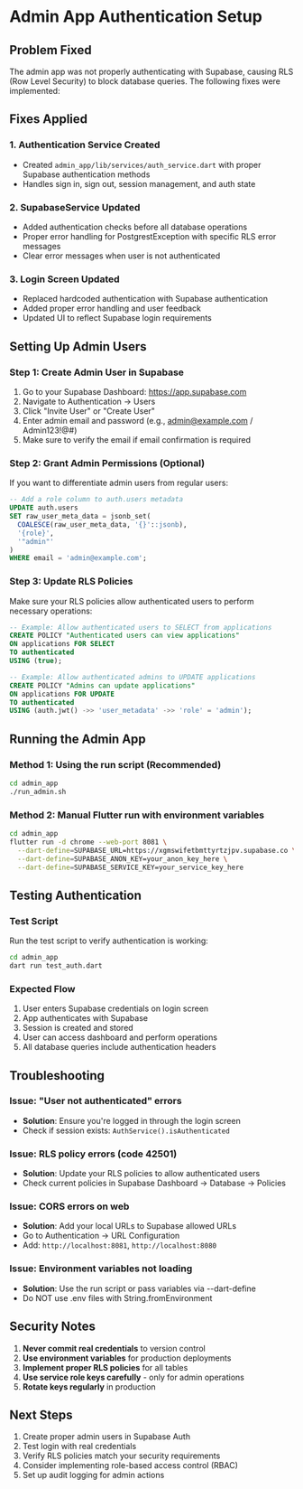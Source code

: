 # Admin App Authentication Setup

## Problem Fixed
The admin app was not properly authenticating with Supabase, causing RLS (Row Level Security) to block database queries. The following fixes were implemented:

## Fixes Applied

### 1. Authentication Service Created
- Created `admin_app/lib/services/auth_service.dart` with proper Supabase authentication methods
- Handles sign in, sign out, session management, and auth state

### 2. SupabaseService Updated
- Added authentication checks before all database operations
- Proper error handling for PostgrestException with specific RLS error messages
- Clear error messages when user is not authenticated

### 3. Login Screen Updated
- Replaced hardcoded authentication with Supabase authentication
- Added proper error handling and user feedback
- Updated UI to reflect Supabase login requirements

## Setting Up Admin Users

### Step 1: Create Admin User in Supabase
1. Go to your Supabase Dashboard: https://app.supabase.com
2. Navigate to Authentication → Users
3. Click "Invite User" or "Create User"
4. Enter admin email and password (e.g., admin@example.com / Admin123!@#)
5. Make sure to verify the email if email confirmation is required

### Step 2: Grant Admin Permissions (Optional)
If you want to differentiate admin users from regular users:

```sql
-- Add a role column to auth.users metadata
UPDATE auth.users 
SET raw_user_meta_data = jsonb_set(
  COALESCE(raw_user_meta_data, '{}'::jsonb),
  '{role}',
  '"admin"'
)
WHERE email = 'admin@example.com';
```

### Step 3: Update RLS Policies
Make sure your RLS policies allow authenticated users to perform necessary operations:

```sql
-- Example: Allow authenticated users to SELECT from applications
CREATE POLICY "Authenticated users can view applications" 
ON applications FOR SELECT 
TO authenticated 
USING (true);

-- Example: Allow authenticated admins to UPDATE applications
CREATE POLICY "Admins can update applications" 
ON applications FOR UPDATE 
TO authenticated 
USING (auth.jwt() ->> 'user_metadata' ->> 'role' = 'admin');
```

## Running the Admin App

### Method 1: Using the run script (Recommended)
```bash
cd admin_app
./run_admin.sh
```

### Method 2: Manual Flutter run with environment variables
```bash
cd admin_app
flutter run -d chrome --web-port 8081 \
  --dart-define=SUPABASE_URL=https://xgmswifetbmttyrtzjpv.supabase.co \
  --dart-define=SUPABASE_ANON_KEY=your_anon_key_here \
  --dart-define=SUPABASE_SERVICE_KEY=your_service_key_here
```

## Testing Authentication

### Test Script
Run the test script to verify authentication is working:

```bash
cd admin_app
dart run test_auth.dart
```

### Expected Flow
1. User enters Supabase credentials on login screen
2. App authenticates with Supabase
3. Session is created and stored
4. User can access dashboard and perform operations
5. All database queries include authentication headers

## Troubleshooting

### Issue: "User not authenticated" errors
- **Solution**: Ensure you're logged in through the login screen
- Check if session exists: `AuthService().isAuthenticated`

### Issue: RLS policy errors (code 42501)
- **Solution**: Update your RLS policies to allow authenticated users
- Check current policies in Supabase Dashboard → Database → Policies

### Issue: CORS errors on web
- **Solution**: Add your local URLs to Supabase allowed URLs
- Go to Authentication → URL Configuration
- Add: `http://localhost:8081`, `http://localhost:8080`

### Issue: Environment variables not loading
- **Solution**: Use the run script or pass variables via --dart-define
- Do NOT use .env files with String.fromEnvironment

## Security Notes

1. **Never commit real credentials** to version control
2. **Use environment variables** for production deployments
3. **Implement proper RLS policies** for all tables
4. **Use service role keys carefully** - only for admin operations
5. **Rotate keys regularly** in production

## Next Steps

1. Create proper admin users in Supabase Auth
2. Test login with real credentials
3. Verify RLS policies match your security requirements
4. Consider implementing role-based access control (RBAC)
5. Set up audit logging for admin actions